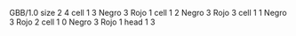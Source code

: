 <gs-board without-header> GBB/1.0
size 2 4
cell 1 3 Negro 3 Rojo 1 
cell 1 2 Negro 3 Rojo 3 
cell 1 1 Negro 3 Rojo 2 
cell 1 0 Negro 3 Rojo 1 
head 1 3 </gs-board>